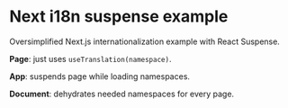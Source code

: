 # Next i18n suspense example

Oversimplified Next.js internationalization example with React Suspense.

**Page**: just uses `useTranslation(namespace)`.

**App**: suspends page while loading namespaces.

**Document**: dehydrates needed namespaces for every page.
